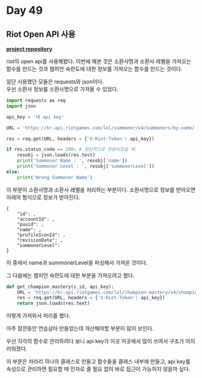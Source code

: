 # Day 49
## Riot Open API 사용
[**project repository**](https://github.com/KrTeaparty/Riot_API)

riot의 open api를 사용해봤다.
이번에 해본 것은 소환사명과 소환사 레벨을 가져오는 함수를 만드는 것과 챔피언 숙련도에 대한 정보를 가져오는 함수를 만드는 것이다.

일단 사용했던 모듈은 requests와 json이다.  
우선 소환사 정보를 소환사명으로 가져올 수 있었다.
```python
import requests as req
import json

api_key = '내 api key'

URL = 'https://kr.api.riotgames.com/lol/summoner/v4/summoners/by-name/' + s_name

res = req.get(URL, headers = {'X-Riot-Token': api_key})

if res.status_code == 200: # 정상적으로 반환되었을 때
    resobj = json.loads(res.test)
    print('Summoner Name : ', resobj['name'])
    print('Summoner Level : ', resobj['summonerLevel'])
else:
    print('Wrong Summoner Name')
```
이 부분이 소환사명과 소환사 레벨을 처리하는 부분이다.
소환사명으로 정보를 받아오면 아래의 형식으로 정보가 받아진다.
```
{
    "id": ,
    "accountId": ,
    "puuid": ,
    "name": ,
    "profileIconId": ,
    "revisionDate": ,
    "summonerLevel": 
}
```
이 중에서 name과 summonerLevel을 파싱해서 가져온 것이다.

그 다음에는 챔피언 숙련도에 대한 부분을 가져오려고 했다.
```python
def get_champion_mastery(s_id, api_key):
    URL = 'https://kr.api.riotgames.com/lol/champion-mastery/v4/champion-masteries/by-summoner/' + s_id
    res = req.get(URL, headers = {'X-Riot-Token': api_key})
    return json.loads(res.text)
```
이렇게 가져와서 처리를 했다.

아주 잠깐동안 연습삼아 만들었는데 개선해야할 부분이 많이 보인다.

우선 각각의 함수로 관리하려다 보니 api key가 이곳 저곳에서 많이 쓰여서 구조가 어지러워졌다.

이 부분은 차라리 하나의 클래스로 만들고 함수들을 클래스 내부에 만들고, api key를 속성으로 관리하면 필요할 때 인자로 줄 필요 없이 바로 접근이 가능하지 않을까 싶다.